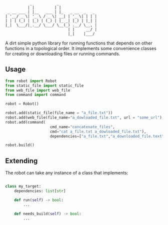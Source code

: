 ```
           _           _                 
          | |         | |                
 _ __ ___ | |__   ___ | |_   _ __  _   _ 
| '__/ _ \| '_ \ / _ \| __| | '_ \| | | |
| | | (_) | |_) | (_) | |_ _| |_) | |_| |
|_|  \___/|_.__/ \___/ \__(_) .__/ \__, |
                            | |     __/ |
                            |_|    |___/ 
```

A dirt simple python library for running functions that depends on other functions
in a topological order. It implements some convenience classes for creating or
downloading files or running commands.

## Usage

```python
from robot import Robot
from static_file import static_file
from web_file import web_file
from command import command

robot = Robot()

robot.add(static_file(file_name = "a_file.txt"))
robot.add(web_file(file_name="a_dowloaded_file.txt", url = "some_url"), dependencies=[])
robot.add(command(
                    cmd_name="concatenate_files",
                    cmd="cat a_file.txt a_dowloaded_file.txt"),
                    dependencies=["a_file.txt","a_downloaded_file.text"])

robot.build()
```

## Extending

The robot can take any instance of  a class that implements:

```python

class my_target:
    dependencies: list[str]

    def run(self) -> bool:
        ...

    def needs_build(self) -> bool:
        ...
```




